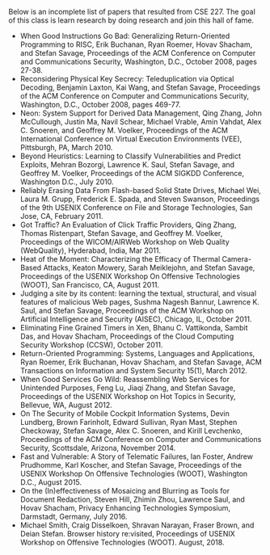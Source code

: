 Below is an incomplete list of papers that resulted from CSE 227. The goal of
this class is learn research by doing research and join this hall of fame.

- When Good Instructions Go Bad: Generalizing Return-Oriented Programming to RISC, Erik Buchanan, Ryan Roemer, Hovav Shacham, and Stefan Savage, Proceedings of the ACM Conference on Computer and Communications Security, Washington, D.C., October 2008, pages 27-38.
- Reconsidering Physical Key Secrecy: Teleduplication via Optical Decoding, Benjamin Laxton, Kai Wang, and Stefan Savage, Proceedings of the ACM Conference on Computer and Communications Security, Washington, D.C., October 2008, pages 469-77.
- Neon: System Support for Derived Data Management, Qing Zhang, John McCullough, Justin Ma, Navil Schear, Michael Vrable, Amin Vahdat, Alex C. Snoeren, and Geoffrey M. Voelker, Proceedings of the ACM International Conference on Virtual Execution Environments (VEE), Pittsburgh, PA, March 2010.
- Beyond Heuristics: Learning to Classify Vulnerabilities and Predict Exploits, Mehran Bozorgi, Lawrence K. Saul, Stefan Savage, and Geoffrey M. Voelker, Proceedings of the ACM SIGKDD Conference, Washington D.C., July 2010.
- Reliably Erasing Data From Flash-based Solid State Drives, Michael Wei, Laura M. Grupp, Frederick E. Spada, and Steven Swanson, Proceedings of the 9th USENIX Conference on File and Storage Technologies, San Jose, CA, February 2011.
- Got Traffic? An Evaluation of Click Traffic Providers, Qing Zhang, Thomas Ristenpart, Stefan Savage, and Geoffrey M. Voelker, Proceedings of the WICOM/AIRWeb Workshop on Web Quality (WebQuality), Hyderabad, India, Mar 2011.
- Heat of the Moment: Characterizing the Efficacy of Thermal Camera-Based Attacks, Keaton Mowery, Sarah Meiklejohn, and Stefan Savage, Proceedings of the USENIX Workshop On Offensive Technologies (WOOT), San Francisco, CA, August 2011.
- Judging a site by its content: learning the textual, structural, and visual features of malicious Web pages, Sushma Nagesh Bannur, Lawrence K. Saul, and Stefan Savage, Proceedings of the ACM Workshop on Artificial Intelligence and Security (AISEC), Chicago, IL, October 2011.
- Eliminating Fine Grained Timers in Xen, Bhanu C. Vattikonda, Sambit Das, and Hovav Shacham, Proceedings of the Cloud Computing Security Workshop (CCSW), October 2011.
- Return-Oriented Programming: Systems, Languages and Applications, Ryan Roemer, Erik Buchanan, Hovav Shacham, and Stefan Savage, ACM Transactions on Information and System Security 15(1), March 2012.
- When Good Services Go Wild: Reassembling Web Services for Unintended Purposes, Feng Lu, Jiaqi Zhang, and Stefan Savage, Proceedings of the USENIX Workshop on Hot Topics in Security, Bellevue, WA, August 2012.
- On The Security of Mobile Cockpit Information Systems, Devin Lundberg, Brown Farinholt, Edward Sullivan, Ryan Mast, Stephen Checkoway, Stefan Savage, Alex C. Snoeren, and Kirill Levchenko, Proceedings of the ACM Conference on Computer and Communications Security, Scottsdale, Arizona, November 2014.
- Fast and Vulnerable: A Story of Telematic Failures, Ian Foster, Andrew Prudhomme, Karl Koscher, and Stefan Savage, Proceedings of the USENIX Workshop On Offensive Technologies (WOOT), Washington D.C., August 2015.
- On the (In)effectiveness of Mosaicing and Blurring as Tools for Document Redaction, Steven Hill, Zhimin Zhou, Lawrence Saul, and Hovav Shacham, Privacy Enhancing Technologies Symposium, Darmstadt, Germany, July 2016.
- Michael Smith, Craig Disselkoen, Shravan Narayan, Fraser Brown, and Deian Stefan.  Browser history re:visited, Proceedings of USENIX Workshop on Offensive Technologies (WOOT). August, 2018.
